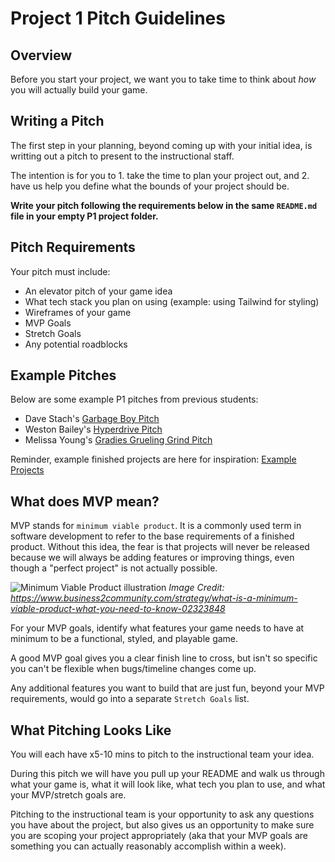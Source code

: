 # Project 1 Pitch Guidelines

## Overview

Before you start your project, we want you to take time to think about *how* you will actually build your game. 

## Writing a Pitch

The first step in your planning, beyond coming up with your initial idea, is writting out a pitch to present to the instructional staff. 

The intention is for you to 1. take the time to plan your project out, and 2. have us help you define what the bounds of your project should be. 

**Write your pitch following the requirements below in the same `README.md` file in your empty P1 project folder.**

## Pitch Requirements

Your pitch must include:

* An elevator pitch of your game idea
* What tech stack you plan on using (example: using Tailwind for styling)
* Wireframes of your game
* MVP Goals
* Stretch Goals
* Any potential roadblocks

## Example Pitches
Below are some example P1 pitches from previous students:

* Dave Stach's [Garbage Boy Pitch](https://github.com/d4vves/garbage-boy/tree/3e81e21b420bd28c727a53faf881f7adc105176e)
* Weston Bailey's [Hyperdrive Pitch](https://github.com/weston-bailey/Hyperdrive/tree/c04ed7263b539df1ff38c87f5b02cd17744f0fab)
* Melissa Young's [Gradies Grueling Grind Pitch](https://github.com/melissay94/gradies-grueling-grind/tree/8bde73235007097ffa8e25a1d54c45d944405f40)

Reminder, example finished projects are here for inspiration:
[Example Projects](https://gawdiseattle.gitbook.io/wdi/11-projects/past-projects/project1)

## What does MVP mean? 

MVP stands for `minimum viable product`. It is a commonly used term in software development to refer to the base requirements of a finished product. Without this idea, the fear is that projects will never be released because we will always be adding features or improving things, even though a "perfect project" is not actually possible. 

![Minimum Viable Product illustration](https://cdn.business2community.com/wp-content/uploads/2020/06/Screen-Shot-2020-06-18-at-11-40-50-AM.png)
*Image Credit: https://www.business2community.com/strategy/what-is-a-minimum-viable-product-what-you-need-to-know-02323848*

For your MVP goals, identify what features your game needs to have at minimum to be a functional, styled, and playable game. 

A good MVP goal gives you a clear finish line to cross, but isn't so specific you can't be flexible when bugs/timeline changes come up. 

Any additional features you want to build that are just fun, beyond your MVP requirements, would go into a separate `Stretch Goals` list. 

## What Pitching Looks Like
You will each have x5-10 mins to pitch to the instructional team your idea. 

During this pitch we will have you pull up your README and walk us through what your game is, what it will look like, what tech you plan to use, and what your MVP/stretch goals are. 

Pitching to the instructional team is your opportunity to ask any questions you have about the project, but also gives us an opportunity to make sure you are scoping your project appropriately (aka that your MVP goals are something you can actually reasonably accomplish within a week). 





